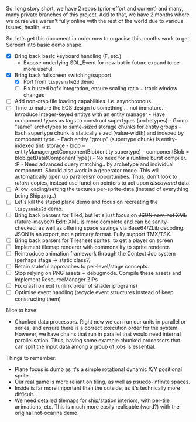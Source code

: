 So, long story short, we have 2 repos (prior effort and current) and many, many private
branches of this project. Add to that, we have 2 months where we ourselves weren't fully
online with the rest of the world due to various issues, health, etc.

So, let's get this document in order now to organise this months work to get Serpent into
basic demo shape.

 - [x] Bring back basic keyboard handling (F, etc.)
    - Expose underlying SDL_Event for now but in future expand to be more useful.
 - [x] Bring back fullscreen switching/support
    - [x] Port from `lispysnake2d` demo
    - [ ] Fix busted bgfx integration, ensure scaling ratio + track window changes
 - [ ] Add non-crap file loading capabilities. i.e. asynchronous.
 - [ ] Time to mature the ECS design to something ... not immature.
        - Introduce integer-keyed entitys with an entity manager
        - Have component *types* as tags to construct supertypes (archetypes)
        - Group "same" archetypes to same-sized storage chunks for entity groups
        - Each supertype chunk is statically sized (value-width) and indexed by component type.
        - Each entity "group" (supertype chunk) is entity-indexed (int) storage
            - blob = entityManager.getComponentBlob(entity.supertype)
            - componentBlob = blob.getData!ComponentType()
        - No need for a runtime burst compiler. :P
        - Need advanced query matching.. by archetype and individual component. Should
          also work in a generator mode. This will automatically open up parallelism opportunities.
          Thus, don't look to *return* copies, instead use function pointers to act upon *discovered*
          data.
 - [ ] Allow loading/setting the textures per-sprite-data (instead of everything being Ship.png..)
 - [ ] Let's kill the stupid plane demo and focus on recreating the `lispysnake2d` demo.
 - [ ] Bring back parsers for Tiled, but let's just focus on ~~JSON now, not XML (future-maybe?)~~
   **Edit**: XML is more complete and can be sanity-checked, as well as offering space savings
   via Base64/ZLib decoding. JSON is an export, not a primary format. Fully support TMX/TSX.
 - [ ] Bring back parsers for Tilesheet sprites, to get a player on screen
 - [ ] Implement tilemap renderer with commonality to sprite renderer.
 - [ ] Reintroduce animation framework through the Context Job system (perhaps stage -> static class?)
 - [ ] Retain stateful approaches to per-level/stage concepts.
 - [ ] Stop relying on PNG assets + debugmode. Compile these assets and implement ResourceManager ZIPs
 - [ ] Fix crash on exit (unlink order of shader programs)
 - [ ] Optimise event handling (recycle event structures instead of keep constructing them)

Nice to have:

 - Chunked data processors. Right now we can run our units in parallel or series, and ensure
   there is a correct execution order for the system. However, we have chains that run in parallel
   that would need internal parallelisation. Thus, having some example chunked processors that can
   split the input data among a group of jobs is essential.


Things to remember:

 - Plane focus is dumb as it's a simple rotational dynamic X/Y positional sprite.
 - Our real game is more reliant on tiling, as well as psuedo-infinite spaces.
 - Inside is far more important than the outside, as it's technically more difficult.
 - We need detailed tilemaps for ship/station interiors, with per-tile animations, etc.
   This is much more easily realisable (word?) with the original not-ocarina demo.
